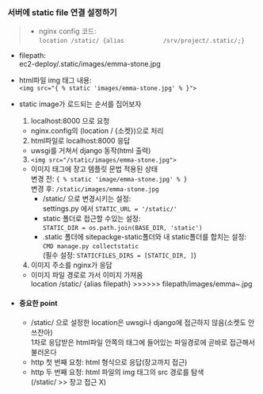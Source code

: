 

### 서버에 static file 연결 설정하기  

>- nginx config 코드:  
```location /static/ {alias           /srv/project/.static/;}```  
- filepath:  
 ec2-deploy/.static/images/emma-stone.jpg  
- html파일 img 태그 내용:  
```<img src="{ % static 'images/emma-stone.jpg' % }">```  

- static image가 로드되는 순서를 집어보자  
  1. localhost:8000 으로 요청  
  - nginx.config의 (location / {소켓})으로 처리  

  2. html파일로 localhost:8000 응답  
  - uwsgi를 거쳐서 django 동작(html 출력)  

  3. ```<img src="/static/images/emma-stone.jpg">```  
  - 이미지 태그에 장고 템플릿 문법 적용된 상태  
  변경 전: ```{ % static 'image/emma-stone.jpg' % }```  
  변경 후: ```/static/images/emma-stone.jpg```  
    - /static/ 으로 변경시키는 설정:  
    settings.py 에서 ```STATIC_URL = '/static/'```  
    - static 폴더로 접근할 수있는 설정:  
    ```STATIC_DIR = os.path.join(BASE_DIR, 'static')```
    - .static 폴더에 sitepackge-static폴더와 내 static폴더를 합치는 설정:  
    ```CMD manage.py collectstatic```  
    (필수 설정: ```STATICFILES_DIRS = [STATIC_DIR, ]```)

  4. 이미지 주소를 nginx가 응답  
  - 이미지 파일 경로로 가서 이미지 가져옴  
  location /static/ {alias filepath} >>>>>> filepath/images/emma~.jpg

- #### 중요한 point
  - /static/ 으로 설정한 location은 uwsgi나 django에 접근하지 않음(소켓도 안쓰잔아)  
  1차로 응답받은 html파일 안쪽의 태그에 들어있는 파일경로에 곧바로 접근해서 불러온다  
  - http 첫 번째 요청: html 형식으로 응답(장고까지 접근)
  - http 두 번째 요청: html 파일의 img 태그의 src 경로를 탐색  
    (/static/ >> 장고 접근 X)
